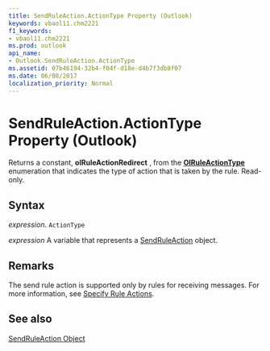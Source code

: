 ```yaml
---
title: SendRuleAction.ActionType Property (Outlook)
keywords: vbaol11.chm2221
f1_keywords:
- vbaol11.chm2221
ms.prod: outlook
api_name:
- Outlook.SendRuleAction.ActionType
ms.assetid: 07b46194-32b4-f04f-d18e-d4b7f3db8f07
ms.date: 06/08/2017
localization_priority: Normal
---
```



# SendRuleAction.ActionType Property (Outlook)

Returns a constant,  **olRuleActionRedirect** , from the **[OlRuleActionType](Outlook.OlRuleActionType.md)** enumeration that indicates the type of action that is taken by the rule. Read-only.


## Syntax

_expression_. `ActionType`

_expression_ A variable that represents a [SendRuleAction](./Outlook.SendRuleAction.md) object.


## Remarks

 The send rule action is supported only by rules for receiving messages. For more information, see [Specify Rule Actions](../outlook/How-to/Rules/specifying-rule-actions.md).


## See also


[SendRuleAction Object](Outlook.SendRuleAction.md)

